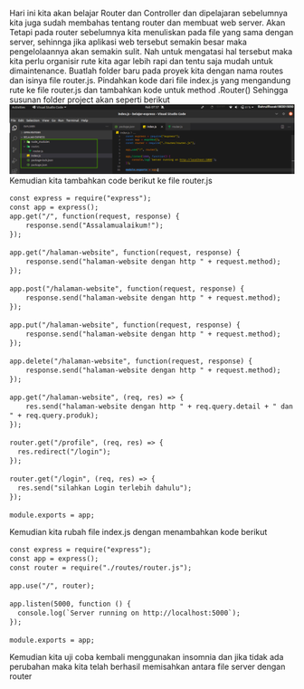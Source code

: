 Hari ini kita akan belajar Router dan Controller dan dipelajaran sebelumnya kita juga sudah membahas tentang router dan membuat web server. Akan Tetapi pada router sebelumnya kita menuliskan pada file yang sama dengan server, sehinnga jika aplikasi web tersebut semakin besar maka pengelolaannya akan semakin sulit. Nah untuk mengatasi hal tersebut maka kita perlu organisir rute kita agar lebih rapi dan tentu saja mudah untuk dimaintenance.
Buatlah folder baru pada proyek kita dengan nama routes dan isinya file router.js. Pindahkan kode dari file index.js yang mengandung rute ke file router.js dan tambahkan kode untuk method .Router() Sehingga susunan folder project akan seperti berikut <br>
![](https://github.com/Bahrul-Rozak/Belajar-Node-JS/blob/main/05_Router_dan_Controller/image/folder.jpg) <br>
Kemudian kita tambahkan code berikut ke file router.js <br>
```
const express = require("express");
const app = express();
app.get("/", function(request, response) {
    response.send("Assalamualaikum!");
});

app.get("/halaman-website", function(request, response) {
    response.send("halaman-website dengan http " + request.method);
});

app.post("/halaman-website", function(request, response) {
    response.send("halaman-website dengan http " + request.method);
});

app.put("/halaman-website", function(request, response) {
    response.send("halaman-website dengan http " + request.method);
});

app.delete("/halaman-website", function(request, response) {
    response.send("halaman-website dengan http " + request.method);
});

app.get("/halaman-website", (req, res) => {
    res.send("halaman-website dengan http " + req.query.detail + " dan " + req.query.produk);
});

router.get("/profile", (req, res) => {
  res.redirect("/login");
});

router.get("/login", (req, res) => {
  res.send("silahkan Login terlebih dahulu");
});

module.exports = app;
```
Kemudian kita rubah file index.js dengan menambahkan kode berikut 
```
const express = require("express");
const app = express();
const router = require("./routes/router.js");

app.use("/", router);

app.listen(5000, function () {
  console.log(`Server running on http://localhost:5000`);
});

module.exports = app;
```
Kemudian kita uji coba kembali menggunakan insomnia dan jika tidak ada perubahan maka kita telah berhasil memisahkan antara file server dengan router


